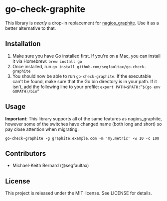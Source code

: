 # go-check-graphite

This library is *nearly* a drop-in replacement for
[nagios_graphite](https://github.com/SegFaultAX/nagios_graphite). Use it as a
better alternative to that.

## Installation

1. Make sure you have Go installed first. If you're on a Mac, you can install
it via Homebrew: `brew install go`
2. Once installed, run `go install github.com/segfaultax/go-check-graphite`
3. You should now be able to run `go-check-graphite`. If the executable can't
be found, make sure that the Go bin directory is in your path. If it isn't, 
add the following line to your profile:
`export PATH=$PATH:”$(go env GOPATH)/bin”`

## Usage

**Important**: This library supports all of the same features as
nagios_graphite, however some of the switches have changed name (both
long and short) so pay close attention when migrating.

```shell
go-check-graphite -g graphite.example.com -m 'my.metric' -w 10 -c 100
```

## Contributors

* Michael-Keith Bernard (@segfaultax)

## License

This project is released under the MIT license. See LICENSE for details.
